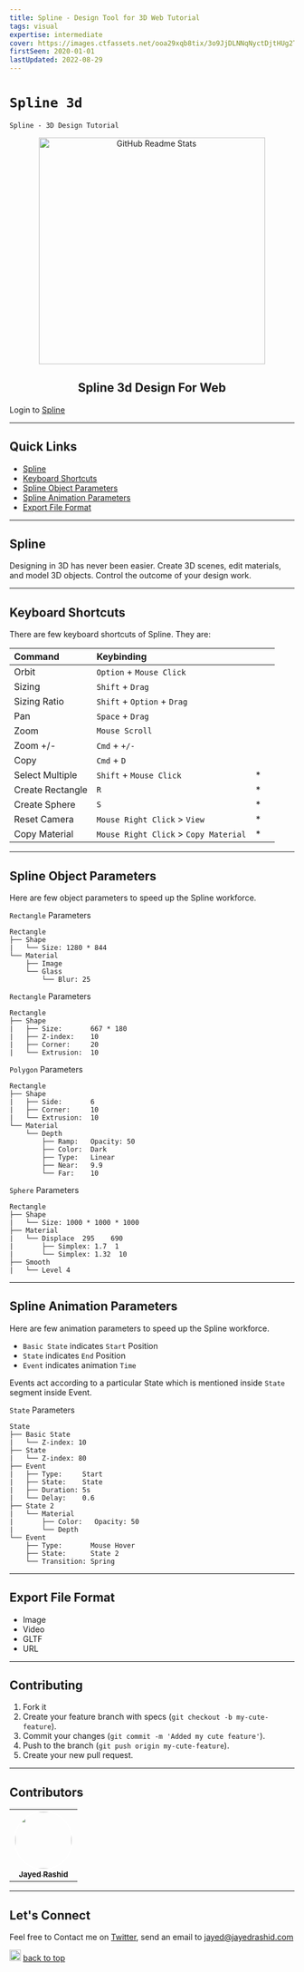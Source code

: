 ```yaml
---
title: Spline - Design Tool for 3D Web Tutorial
tags: visual
expertise: intermediate
cover: https://images.ctfassets.net/ooa29xqb8tix/3o9JjDLNNqNyctDjtHUg2T/50b3c6a6abb2c3a1a1969803d87349ed/Create_3D_site_with_Spline_and_React_image_1.jpg
firstSeen: 2020-01-01
lastUpdated: 2022-08-29
---
```



# `Spline 3d`

`Spline - 3D Design Tutorial`

<p align="center">
 <img width="400px" src="https://images.ctfassets.net/ooa29xqb8tix/3o9JjDLNNqNyctDjtHUg2T/50b3c6a6abb2c3a1a1969803d87349ed/Create_3D_site_with_Spline_and_React_image_1.jpg" align="center" alt="GitHub Readme Stats" />
 <h2 align="center">Spline 3d Design For Web</h2>
</p>

Login to [Spline](https://app.spline.design/signin)


---

## Quick Links

- [Spline](#spline)
- [Keyboard Shortcuts](#keyboard-shortcuts)
- [Spline Object Parameters](#spline-object-parameters)
- [Spline Animation Parameters](#spline-animation-parameters)
- [Export File Format](#export-file-format)



---

## Spline

Designing in 3D has never been easier. Create 3D scenes, edit materials, and model 3D objects. Control the outcome of your design work.

---

## Keyboard Shortcuts

There are few keyboard shortcuts of Spline. They are:


| Command            | Keybinding                            |   |  |
|:-------------------|:--------------------------------------|---|--|
| Orbit              | `Option` + `Mouse Click`              |   |  |
| Sizing             | `Shift` + `Drag`                      |   |  |
| Sizing Ratio       | `Shift` + `Option` + `Drag`           |   |  |
| Pan                | `Space` + `Drag`                      |   |  |
| Zoom               | `Mouse Scroll`                        |   |  |
| Zoom +/-           | `Cmd` + `+/-`                         |   |  |
| Copy               | `Cmd` + `D`                           |   |  |
| Select Multiple    | `Shift` + `Mouse Click`               | * |  |
| Create Rectangle   | `R`                                   | * |  |
| Create Sphere      | `S`                                   | * |  |
| Reset Camera       | `Mouse Right Click` > `View`          | * |  |
| Copy Material      | `Mouse Right Click` > `Copy Material` | * |  |


---

## Spline Object Parameters

Here are few object parameters to speed up the Spline workforce.

`Rectangle` Parameters

```
Rectangle
├── Shape
|   └── Size: 1280 * 844
└── Material
    ├── Image
    └── Glass
        └── Blur: 25
```

`Rectangle` Parameters

```
Rectangle
├── Shape
|   ├── Size:       667 * 180
|   ├── Z-index:    10
|   ├── Corner:     20
|   └── Extrusion:  10
```

`Polygon` Parameters

```
Rectangle
├── Shape
|   ├── Side:       6
|   ├── Corner:     10
|   └── Extrusion:  10
└── Material
    └── Depth
        ├── Ramp:   Opacity: 50
        ├── Color:  Dark
        ├── Type:   Linear
        ├── Near:   9.9
        └── Far:    10
```

`Sphere` Parameters

```
Rectangle
├── Shape
|   └── Size: 1000 * 1000 * 1000
├── Material
|   └── Displace  295    690
|       ├── Simplex: 1.7  1
|       └── Simplex: 1.32  10
├── Smooth
|   └── Level 4

```


---

## Spline Animation Parameters

Here are few animation parameters to speed up the Spline workforce.

- `Basic State` indicates `Start` Position
- `State` indicates `End` Position
- `Event` indicates animation `Time`

Events act according to a particular State which is mentioned inside `State` segment inside Event. 

`State` Parameters

```
State
├── Basic State
|   └── Z-index: 10
├── State
|   └── Z-index: 80
├── Event
|   ├── Type:     Start
|   ├── State:    State
|   ├── Duration: 5s
|   └── Delay:    0.6
├── State 2
|   └── Material
|       ├── Color:   Opacity: 50
|       └── Depth
└── Event
    ├── Type:       Mouse Hover
    ├── State:      State 2
    └── Transition: Spring
```

---

## Export File Format

- Image
- Video
- GLTF
- URL


---

## Contributing

1. Fork it
2. Create your feature branch with specs (`git checkout -b my-cute-feature`).
3. Commit your changes (`git commit -m 'Added my cute feature'`).
4. Push to the branch (`git push origin my-cute-feature`).
5. Create your new pull request.

---

## Contributors

<table>
  <tr>
    <td align="center"><a href="https://jayedrashid.com/"><img src="https://avatars.githubusercontent.com/u/68325519?s=400&u=c3380d6ce56295f87d4f877de9ca04b7adf28d55&v=4" width="100px;" style="border-radius:50%; border:2px solid white;" alt=""/><br /><sub><b>Jayed Rashid</b></sub></a><br />   
  </tr>
</table>

---

## Let's Connect

Feel free to Contact me on [Twitter](https://mobile.twitter.com/jayedrashid), send an email to jayed@jayedrashid.com

<img height="20" src="https://www.bollywoodmdb.com/images/uparrow.gif"> [back to top](#quick-links)<br>

